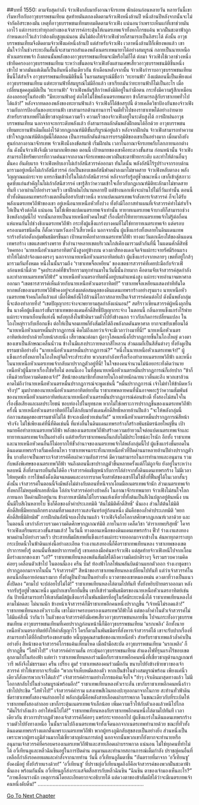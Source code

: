##บทที่ 1550: ตามจับสุดกำลัง
จ้าวเฟิงกลับมายังอาณาจักรเทพ พักผ่อนก่อนหลายวัน
หลายวันนี้เขาเริ่มหารือกับอาวุธบรรพชนเทียม สุดท้ายมันตกลงติดตามจ้าวเฟิงหนึ่งล้านปี หนึ่งล้านปีหลังจากนั้นจะไม่จำกัดอิสระของมัน
เหตุที่อาวุธบรรพชนเทียมยอมติดตามจ้าวเฟิง แน่นอนว่าเพราะเห็นแก่ที่เขาช่วยมันเอาไว้
แต่การกระทำทุกอย่างของเจ้าสวรรค์กระตุ้นให้เนตรเทพเจ้าทั้งหกโกรธแค้น พวกฝืนชะตาฟ้าถูกกำหนดเอาไว้แล้วว่าต้องดับสูญแน่นอน มันไม่ต้องให้จ้าวเฟิงช่วยก็สามารถเป็นอิสระได้
ดังนั้น อาวุธบรรพชนเทียมจึงติดตามจ้าวเฟิงแค่หนึ่งล้านปี
แต่สำหรับจ้าวเฟิง เวลาหนึ่งล้านปีก็เพียงพอแล้ว
เขามั่นใจว่าในช่วงระยะอันสั้นนี้จะสามารถสำแดงพลังเนตรเทพมายาได้อย่างสมบูรณ์ กลายเป็นนายเหนือหัวเนตรเทพเจ้า ถึงตอนนั้นพลังของอาวุธบรรพชนเทียมจะมีหรือไม่ก็ได้
ต่อมา จ้าวเฟิงใช้เวลาช่วงหนึ่งเข้ายึดครองอาวุธบรรพชนเทียม
ระหว่างขั้นตอนจ้าวเฟิงยังผสานเศษเสี้ยวอาวุธบรรพชนมิติชิ้นหนึ่งเข้าไป พวกมันแต่เดิมก็เป็นอันหนึ่งอันเดียวกัน
ห้าเดือนหลังจากนั้น จ้าวเฟิงกำราบอาวุธบรรพชนเทียมชิ้นนี้ได้สำเร็จ
อาวุธบรรพชนเทียมมิติชิ้นนี้ ในยามสมบูรณ์มีชื่อว่า ‘ทะยานฟ้า’ ถึงแม้ตอนนี้เป็นเพียงแค่อาวุธบรรพชนเทียม แต่ทะยานฟ้าที่สมบูรณ์ไม่มีอีกแล้ว เขาเรียกมันว่าทะยานฟ้าก็ไม่เป็นอะไร
เมื่อเปลี่ยนชุดคลุมมิติเป็น ‘ทะยานฟ้า’ จ้าวเฟิงพลันรู้สึกว่าพลังมิติอยู่ในกำมือตน กระทั่งมีความรู้สึกเหมือนล่องลอยอยู่ในท้องฟ้า
“มีทะยานฟ้าอยู่ ต่อให้ไม่ใช้พลังเนตรเทพมายา ข้าก็สามารถสู้กับราชาเทพทั่วไปได้แล้ว!”
หลังจากทดลองพลังของทะยานฟ้าแล้ว จ้าวเฟิงก็ได้ข้อสรุปนี้
ด้วยเคล็ดวิชาป้องกันของจ้าวเฟิง รวมกับการป้องกันของทะยานฟ้า เขาสามารถต้านทานการโจมตีทั่วไปของราชาเทพได้อย่างง่ายดาย สำหรับราชาเทพที่ไม่เชี่ยวชาญด้านความเร็ว ความเร็วของจ้าวเฟิงอยู่ในระดับสูงได้
การฝึกฝนอาวุธบรรพชนเทียม นอกจากจะยกระดับพลังแล้ว ยังสามารถผลักดันพลังฝึกตนได้อีกด้วย
อาวุธบรรพชนเทียมทะยานฟ้าเดิมก็แฝงไว้ด้วยกฎเกณฑ์มิติขั้นบริบูรณ์อยู่แล้ว หลังจากฝึกฝน จ้าวเฟิงสามารถทำความเข้าใจกฎเกณฑ์มิติกลุ่มนี้ได้ตลอด เป็นการผลักดันด้านการบรรลุมิติของเขาเป็นอย่างมาก
เมื่อมาถึงยังศูนย์กลางอาณาจักรเทพ จ้าวเฟิงนั่งลงขัดสมาธิ เริ่มฝึกฝน
เวลาในอาณาจักรเทพกับโลกภายนอกต่างกัน ดังนั้นจ้าวเฟิงจึงมีเวลามากเพียงพอ
ตอนนี้ เป้าหมายของเขาคือทะลวงขั้นสาม
ก่อนหน้านั้น จ้าวเฟิงสามารถใช้ทรัพยากรที่กวาดค้นมาจากอาณาจักรเทพของพวกฝืนชะตาฟ้ายกระดับ และทำให้ด้านอื่นๆ มั่นคง
อันดับแรก จ้าวเฟิงหยิบเอาไผ่เก้าอัสนีสวรรค์ออกมา
ทันใดนั้น พลังอัสนีไร้รูปร่างจากรอบด้านมารวมอยู่เหนือไผ่เก้าอัสนีสวรรค์ ก่อเป็นขอบเขตอัสนีฟาดผ่าลงมาไม่ขาดสาย
จ้าวเฟิงหลับตาลง พลังวิญญาณแผ่กระจาย แทรกซึมเข้าไปในไผ่เก้าอัสนีสวรรค์
หลังจากรับรู้อยู่ชั่วขณะหนึ่ง เขาก็เข้าสู่สภาวะดูดซับแก่นสำคัญในไผ่เก้าอัสนีสวรรค์ เขารู้สึกว่าความเข้าใจเกี่ยวกับกฎเกณฑ์มิติทะลักมาไม่ขาดสายทันที
เวลาผ่านไปอย่างรวดเร็ว เขาฝึกฝนไปนานหลายปี แต่ข้างนอกเพิ่งจะผ่านไปไม่กี่วันเท่านั้น
ตอนนี้ ทั่วทั้งดินแดนเทพรกร้างแตกตื่นฮือฮากับข่าวหนึ่ง
หากแปดเนตรเทพเจ้าสังหารเจ้าสวรรค์ ก็จะได้รับพลังเนตรเทพวิถีฟ้าของเขา อยู่เหนือนายเหนือหัวทั้งปวง ทั้งยังมีโอกาสทำแผนที่เจ้าสวรรค์ทำไม่สำเร็จให้เป็นจริงต่อได้
แน่นอน ไม่ใช่เพียงแปดเนตรเทพเจ้าเท่านั้น ทายาทเนตรเทพเจ้าบางทีก็สามารถช่วงชิงพลังกลุ่มนี้ไป จากนั้นกลายเป็นนายเหนือหัวคนใหม่!
เรื่องนี้ทำให้ทายาทเนตรเทพเจ้าไม่รู้ต่อกี่คนแห่แหนกันไปช่วงชิงเนตรเทพวิถีฟ้า
กระทั่งผู้แข็งแกร่งบางคนที่ไม่ใช่ทายาทเนตรเทพเจ้า แต่ครอบครองเนตรชนิดอื่น ก็ตั้งความหวังเอาไว้เสี้ยวหนึ่ง
นอกจากนั้น ผู้แข็งแกร่งทั้งหลายในดินแดนเทพรกร้างยังก่อตั้งกลุ่มพันธมิตรขึ้นมา เป้าหมายคือทำลายเนตรเทพวิถีฟ้า
ทางตะวันตกเฉียงใต้ของดินแดนเทพรกร้าง เขตแสงพร่างพราย
ขั้วอำนาจหลายเขตบริเวณใกล้เคียงมารวมตัวกันที่นี่
ในแดนศักดิ์สิทธิ์วิหคทอง ‘นายเหนือหัวเนตรอาทิตย์’นั่งสูงอยู่ข้างบน ดวงตาสีทองแดงเจิดจ้าแผ่กระจายรัศมีร้อนแรง ทำให้ไม่กล้าจ้องมองตรงๆ
นอกจากนายเหนือหัวเนตรอาทิตย์แล้ว ผู้แข็งแกร่งจากหลายๆ เขตที่อยู่ใกล้ๆ มารวมกันทั้งหมด หนึ่งในนั้นรวมถึง ‘ราชาเทพจื้อเหยียน’ ของเขตธารสวรรค์ที่เคยปะมือกับจ้าวเฟิงก่อนหน้านี้ด้วย
“จุดประสงค์ที่ข้าเรียกรวมทุกท่านมาในวันนี้นั้นง่ายมาก คือตามจับเจ้าสวรรค์สุดกำลัง และทำลายเนตรเทพวิถีฟ้า!”
นายเหนือหัวเนตรอาทิตย์นั่งอยู่บนตำแหน่งสูง แผ่กระจายอำนาจมหาศาลออกมา
“เขตธารสวรรค์เห็นด้วยกับนายเหนือหัวเนตรอาทิตย์!”
ราชาเทพจื้อเหยียนแสดงท่าทีทันใด
หากพลังของเนตรเทพวิถีฟ้าคงอยู่จะส่งผลต่อสมดุลของดินแดนเทพรกร้างอย่างรุนแรง
นายเหนือหัวเนตรเทพเจ้าคนใดก็แล้วแต่ เมื่อได้พลังนี้ไปล้วนมีโอกาสกลายเป็นเจ้าสวรรค์คนต่อไป
ดังนั้นพลังกลุ่มนี้จะต้องทำลายทิ้ง!
“เขตปัญญากระจ่างจะพยายามสุดกำลังแน่นอน!”
สตรีราวเซียนสวรรค์ผู้หนึ่งลุกยืนขึ้น นางคือผู้แข็งแกร่งขั้นราชาเทพของแดนศักดิ์สิทธิ์ปัญญากระจ่าง
ในตอนนี้ กลิ่นอายแข็งแกร่งไร้พ่ายแผ่กระจายมาเยือนที่แห่งนี้
พลังทุกสิ่งในฟ้าดินรวมตัวไปยังข้างนอก ราวกับเกิดการเปลี่ยนแปลง
ในโถงใหญ่ราวกับเยือกแข็ง ต่อให้เป็นจอมเทพก็ยังสัมผัสได้ถึงพลังกดดันมหาศาล ยากจะขยับเขยื้อนได้
“นายเหนือหัวเนตรหมื่นปรากฏการณ์ คิดไม่ถึงเลยว่าเจ้าจะมีเวลาว่างมาที่นี่!”
นายเหนือหัวเนตรอาทิตย์เอ่ยปากด้วยใบหน้าสงบนิ่ง
เสี้ยวขณะต่อมา ผู้อาวุโสคนหนึ่งก็ปรากฏกายขึ้นในโถงใหญ่ ดวงตาของเขาเป็นลักษณะคลื่นน้ำวน ข้างในมีแสงประกายหลากสีไหลวน ส่วนผมก็เป็นสีสันต่างๆ ทั้งยังดูเป็นธรรมชาติอย่างยิ่ง
“นายเหนือหัวเนตรหมื่นปรากฏการณ์?”
“หนึ่งในนายเหนือหัวเนตรเทพเจ้า!”
ผู้แข็งแกร่งทั้งหลายในโถงใหญ่จิตใจระส่ำระส่าย
พวกเขากำลังหารือเรื่องทำลายเนตรเทพวิถีฟ้า และหนึ่งในนายเหนือหัวเนตรเทพเจ้ากลับมาปรากฏตัวอยู่ที่นี่!
ในใจของคนจำนวนไม่น้อยกระทั่งคิดว่านายเหนือหัวผู้นี้มาหาเรื่องใช่หรือไม่
ตอนนี้เอง ในที่สุดนายเหนือหัวเนตรหมื่นปรากฏการณ์ก็เอ่ยปาก “ข้าก็เห็นด้วยกับความคิดของเจ้า!”
สีหน้าของสมาชิกทั้งหลายในโถงตำหนักฉายแววตื่นตะลึง พวกเขาล้วนคาดไม่ถึงว่านายเหนือหัวเนตรหมื่นปรากฏการณ์จะพูดเช่นนี้
“หมื่นปรากฏการณ์ เจ้าไม่ทำให้ข้าผิดหวังจริงๆ!”
มุมปากของนายเหนือหัวเนตรอาทิตย์ยกยิ้ม
ราชาเทพหลายคนที่นั่นอาจพอะรู้ว่าความสัมพันธ์ของนายเหนือหัวเนตรอาทิตย์และนายเหนือหัวเนตรหมื่นปรากฏการณ์ค่อนข้างดี ทั้งสองไม่สนใจในเรื่องชื่อเสียงและผลประโยชน์ ชอบท่องไปในยุทธภพ
หากไม่ใช่เพราะการปรากฏขึ้นของเนตรเทพวิถีฟ้าครั้งนี้ นายเหนือหัวเนตรอาทิตย์ก็ไม่ได้กลับมายังแดนศักดิ์สิทธิ์หลายล้านปีแล้ว
“จะให้พลังกลุ่มนี้ก่อกวนสมดุลของธรรมชาติไม่ได้ ข้าจะลงมือช่วยเช่นกัน!”
นายเหนือหัวเนตรหมื่นปรากฏการณ์สีหน้าจริงจัง
ไม่ใช่เพียงแค่ที่นี่ที่คิดเช่นนี้ ที่แห่งอื่นในดินแดนเทพรกร้างก็สร้างพันธมิตรน้อยใหญ่ขึ้น เป้าหมายคือทำลายเนตรเทพวิถีฟ้า
พลังของเนตรเทพวิถีฟ้าสร้างความเย้ายวนใจต่อแปดเนตรเทพเจ้าและทายาทเนตรเทพเจ้าเป็นอย่างยิ่ง แต่สำหรับราชาเทพคนอื่นกลับไม่มีประโยชน์อะไรนัก
อีกทั้ง ราชาเทพและนายเหนือหัวคนอื่นก็ไม่อยากให้ขั้วอำนาจของเนตรเทพเจ้าได้พลังกลุ่มนี้ไป
ผู้แข็งแกร่งชั้นยอดในดินแดนเทพรกร้างเริ่มเคลื่อนไหว ราชาเทพจนกระทั่งนายเหนือหัวที่ปิดด่านมาหลายล้านปีต่างปรากฏตัวขึ้น
บางทีอาจเป็นเพราะเจ้าสวรรค์คือเผ่าความลับสวรรค์ มีความสามารถในการทำนายและอนุมาน รวมกับพลังพิเศษของเนตรเทพวิถีฟ้า จนถึงตอนนี้เขาปรากฏตัวขึ้นหลายครั้งแต่ก็ไม่ถูกจับ ยังอยู่ในระหว่างหลบหนี
สิ่งที่สามารถยืนยันได้คือ เจ้าสวรรค์เผชิญหน้ากับการไล่ล่าจากทั้งดินแดนเทพรกร้าง ไม่มีเวลาให้หยุดพัก การใช้พลังดั้งเดิมจนหมดและอาการบาดเจ็บสาหัสของเขาก็ไม่ใช่สิ่งที่ฟื้นฟูได้ในเวลาสั้นๆ
ดังนั้น เจ้าสวรรค์ในตอนนี้จึงมีพลังไม่ต่างกับตอนที่หนีจากเงื้อมมือเนตรเทพเจ้านัก
ส่วนเนตรเทพเจ้าทั้งหกก็ไม่หยุดพักเลยสักนิด ไล่ล่าเจ้าสวรรค์อย่างบ้าคลั่ง
ในอาณาจักรเทพมายา จ้าวเฟิงไม่สนใจโลกภายนอก ปิดด่านฝึกอยู่นาน
ข้างกายเขามีต้นไม้โบราณแห้งเหี่ยวที่ทั้งต้นเป็นสีเงินปลูกอยู่ต้นหนึ่ง บนนั้นมีใบสีเงินหลายใบ ซึ่งก็คือของล้ำค่าประเภทมิติ ‘ต้นไม้มิติศักดิ์สิทธิ์’ นั่นเอง
ส่วนใต้ต้นไม้มิติศักดิ์สิทธิ์มีหยกผลึกทรงกลมที่สาดแสงราวแสงจันทร์อยู่ก้อนหนึ่ง มันคือของล้ำค่าประเภทมิติ ‘หยกศักดิ์สิทธิ์มิติทมิฬ’
การฝึกฝนอัสนีจบลงไปนานแล้ว จ้าวเฟิงจึงถือโอกาสศึกษากฎเกณฑ์เวลาด้วย
และในตอนนี้ เขากำลังรวบรวมความคิดศึกษากฎเกณฑ์มิติ
ภายในกาย เคล็ดวิชา ‘ตำราเทพบริสุทธิ์’ โคจร จ้าวเฟิงเตรียมทะลวงขั้นสามแล้ว!
ในวันนี้ ทางตอนเหนือของดินแดนเทพรกร้าง
ฟิ้ว!
ร่างเงาแสงทองพาดผ่านไปอย่างรวดเร็ว ประสาทสัมผัสเทพที่แข็งแกร่งแผ่กระจายออกมาจากข้างใน ค้นหาทุกตารางทุกกระเบียดนิ้วในฟ้าดินแห่งนี้อย่างละเอียด
ร่างเงาแสงทองนี้ก็คือราชาเทพเทียนหลง ราชาเทพของเขตปราการหยั่งรู้
ตอนนั้นที่เขตปราการหยั่งรู้ เขาเคยลงมือค้นหาจ้าวเฟิง แต่สุดท้ายจ้าวเฟิงหนีไปจากเงื้อมมือร่างแยกของเขา
“เอ๋?”
ราชาเทพเทียนหลงพลันสัมผัสได้ถึงความผิดปกติรางๆ จึงรวมรวบความคิด ค่อยๆ เคลื่อนตัวเข้าไป
ในตอนนี้เอง
ครืน บึ้ม!
ท้องฟ้าไกลโพ้นพลันบิดม้วนแยกตัวออก ร่างเงาชุดขาวปรากฏออกมาจากในนั้น
“เจ้าสวรรค์!”
สีหน้าของราชาเทพเทียนหลงเปลี่ยนไปทันที
แต่ว่าเจ้าสวรรค์ในตอนนี้กลิ่นอายอ่อนแรงมาก ทั้งยังดูปั่นป่วนเป็นอย่างยิ่ง แววตาของเขาหมองหม่น ดวงตาที่วางเป็นแนวตั้งปิดลง
“ตามไป จะปล่อยไปไม่ได้!”
ราชาเทพเทียนหลงไล่ตามไปทันที ทั้งยังหยิบป้ายตราออกมา หลังจากรับรู้อยู่ชั่วขณะหนึ่ง มุมปากเขาก็ยกยิ้มขึ้น
เขาก็เข้าร่วมพันธมิตรของนายเหนือหัวเนตรอาทิตย์เช่นกัน ป้ายนี้สามารถทำให้เขาสัมผัสผู้แข็งแกร่งในพันธมิตรที่อยู่ในรัศมีระยะหนึ่งได้
ราชาเทพเทียนหลงไล่ตามไม่ลดละ ไม่นานนัก ข้างหน้าเจ้าสวรรค์ก็มีราชาเทพอีกคนหนึ่งปรากฏขึ้น
“เจ้าหนีไม่รอดแล้ว!”
ราชาเทพเทียนหลงหัวเราะลั่น
เขาไม่อาจครอบครองเนตรเทพวิถีฟ้าได้ แต่ของล้ำค่าในตัวเจ้าสวรรค์ไม่ได้มีแค่สิ่งนี้
ว่ากันว่า ในตัวของเจ้าสวรรค์ยังมีเศษเสี้ยวอาวุธบรรพชนหลายชิ้น ไปจนกระทั่งอาวุธบรรพชนเทียม อาวุธบรรพชนเทียมที่เคยปรากฏก่อนหน้านี้ก็มีอาวุธบรรพชนเทียม ‘นรกเพลิง’
อีกทั้งนายเหนือหัวเนตรอาทิตย์ยังให้คำสัญญาไว้ ใครก็ตามในพันธมิตรที่สังหารเจ้าสวรรค์ได้ เขาจะรับปากเรื่องที่สามารถทำได้ที่อีกฝ่ายร้องขอสามข้อ
หนี้บุญคุณสามข้อของนายเหนือหัว สำหรับราชาเทพแล้วล้ำค่าเป็นอย่างยิ่ง
สีหน้าของเจ้าสวรรค์โกรธแค้นเหี้ยมโหด เมื่อฝ่ามือสะบัด อาวุธบรรพชนเทียม ‘นรกเพลิง’ ก็ปรากฏขึ้น
“ไสหัวไป!”
เจ้าสวรรค์คำรามลั่น กระตุ้นอาวุธบรรพชนเทียม สำแดงไฟที่รุนแรงไร้ขอบเขตลุกลามไปในท้องฟ้า
แต่ทว่า ราชาเทพเทียนหลงร่วมมือกับราชาเทพอีกคนหนึ่งที่เชี่ยวชาญด้านกฎเกณฑ์วารี พลังจึงไม่ธรรมดา
ครืน เปรี้ยง ตูม!
ราชาเทพสองคนร่วมมือกัน ขนาบไปยังข้างซ้ายขวาของเจ้าสวรรค์ ทำให้เขายากจะรับมือ
“พวกเจ้าเห็บหมัดสองตัว หากเป็นข้าในช่วงสมบูรณ์พร้อม เพียงแค่นิ้วเดียวก็สังหารพวกเจ้าได้แล้ว!”
เจ้าสวรรค์คำรามอย่างโกรธแค้นเจ็บใจ
“ฮ่าๆ เจ้าเดินมาสุดทางแล้ว ไม่มีโอกาสกลับไปในช่วงสมบูรณ์พร้อมอีก!”
ราชาเทพเทียนหลงหัวเราะลั่น
เขากับราชาเทพอีกคนหนึ่งก้าวเข้าไปประชิด
“ไสหัวไป!”
เจ้าสวรรค์คำราม แสงเทพสีเงินทองปะทุออกมาจากในกาย สะท้านทั่วฟ้าดิน ซัดราชาเทพทั้งสองจนล่าถอยไป
พลังกลุ่มนี้คือพลังสายเลือดเผ่าบรรพกาล
ในขณะเดียวกับที่ระเบิดให้ราชาเทพทั้งสองล่าถอย เขาก็กระตุ้นเนตรเทพเจ้าเล็กน้อย เพิ่มความเร็วให้กับตัวเองแล้วหนีไปไกล
“มันไร้กำลังแล้ว อย่าให้หนีไปได้!”
ราชาเทพเทียนหลงกับราชาเทพอีกคนหนึ่งไล่ตามไปทันที
เวลาเดียวกัน ข่าวการปรากฏตัวของเจ้าสวรรค์ก็ค่อยๆ แพร่กระจายออกไป ผู้แข็งแกร่งในดินแดนเทพรกร้างรวมตัวไปยังทางเหนือ
ในนั้นรวมไปถึงเนตรเทพเจ้าทั้งเจ็ดนอกจากเนตรเทพทำนายด้วย
ขณะที่ทั่วทั้งดินแดนเทพรกร้างแตกตื่นเพราะเนตรเทพวิถีฟ้า
พวกผู้ทรงภูมิกลับสุขสงบเป็นอย่างยิ่ง
ส่วนหนึ่งเป็นเพราะพวกผู้ทรงภูมิส่วนมากไม่เชี่ยวชาญด้านการต่อสู้ นอกจากนั้นพวกเขาก็ยังยากจะทำนายหรืออนุมานเจ้าสวรรค์ที่ครอบครองเนตรเทพวิถีฟ้าและสายเลือดเผ่าบรรพกาล
แน่นอน ไม่ใช่ทุกคนที่ทำไม่ได้
อวี่เทียนอูและหลิ่วฉินซินอยู่ในการปิดด่าน อนุมานและทำนายสถานการณ์เต็มกำลัง
ปราชญ์คนอื่นที่เหลือก็กำลังรอคอยผลและคำสั่งจากนายท่าน
วันนี้ อวี่เทียนอูลืมตาขึ้น
“อันตรายที่มาจาก ‘อวี่เทียนซู’ ยังคงมีอยู่ ทั้งยังร้ายแรงด้วย!”
‘อวี่เทียนซู’ ที่ปราชญ์อวี่เทียนพูดถึงก็คือเจ้าสวรรค์ของพวกฝืนชะตาฟ้านั่นเอง
พร้อมกันนั้น อวี่เทียนอูก็ส่งกระแสจิตสื่อสารกับหลิ่วฉินซิน “ฉินซิน ตาของเจ้ามองเห็นอะไร?”
“ภาพเลือนรางนัก เหตุการณ์โดยละเอียดยากจะอธิบายได้ แต่ดวงตาของข้าสัมผัสได้ว่าจะมีเนตรเทพเจ้าคนหนึ่งดับดิ้น!”
……………………………………………………………..


[Go To Next Chapter]( ./407.md)